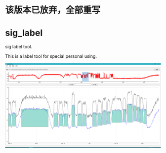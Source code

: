  # 该版本已放弃，全部重写
 # sig_label
sig label tool.

This is a label tool for special personal using.

![plot](https://github.com/yulongpo/sig_label/blob/master/img/plot.png)
